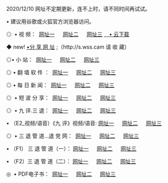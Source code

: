 <p>2020/12/10 网址不定期更新，连不上时，请不同时间再试试。
<p>• 建议用谷歌或火狐官方浏览器访问。
<p>◎  • 视 频： 
<a href="http://heq.guitarhaven.com/" target="_blank">网址一</a> 　 
<a href="http://hrh.guitarhaven.com/" target="_blank">网址二</a> 　 
<a href="http://hrh.guitarhaven.com/b.html" target="_blank">网址三</a>
<a href="https://yadi.sk/d/d0sUeAOpal3njw" target="_blank">　• 云下载 </a></p>
<p>◆ new! <a href="http://huq.guitarhaven.com/a.html">•分 享 网 址</a> ;（http://s.wss.cam 请 收 藏） </p>

<p>◎•  小 站：  
<a href="http://heq.guitarhaven.com/f.html" target="_blank">网址一</a> 　 
<a href="http://hrh.guitarhaven.com/h.html" target="_blank">网址二</a> 　 
<a href="http://hrh.guitarhaven.com/k/" target="_blank">网址三</a></p><p>

<p>◎  • 翻 墙 软 件 ：  
<a href="http://heq.guitarhaven.com/ff/" target="_blank">网址一</a> 　 
<a href="http://hrh.guitarhaven.com/s/read/a1_nd.html" target="_blank">网址二</a> 　 
<a href="http://hrh.guitarhaven.com/ff/index.html" target="_blank">网址三</a></p>
<p>◎  • 每 日 新 闻：  
<a href="http://heq.guitarhaven.com/day/" target="_blank">网址一</a> 　 
<a href="http://hrh.guitarhaven.com/day/" target="_blank">网址二</a> 　 
<a href="http://hrh.guitarhaven.com/day/index.html" target="_blank">网址三</a></p>
<p>◎   • 短 波 分 享：  
<a href="http://heq.guitarhaven.com/h/" target="_blank">网址一</a> 　 
<a href="http://hrh.guitarhaven.com/h/" target="_blank">网址二</a> 　 
<a href="http://hrh.guitarhaven.com/h/index.html" target="_blank">网址三</a></p>
<p>◎   • 九 评.三 退：  
<a href="http://heq.guitarhaven.com/t/" target="_blank">网址一</a> 　 
<a href="http://hrh.guitarhaven.com/v2/index.html" target="_blank">网址二</a> 　 
<a href="http://hrh.guitarhaven.com/tt/index.html" target="_blank">网址三</a> 　</p>
<p>  • （E2_视频/语音）《九 评》视频/语音: 
<a href="http://hrh.guitarhaven.com/7738.html" target="_blank">网址一</a> 　 
<a href="http://hrh.guitarhaven.com/7614.html" target="_blank">网址二</a> 　 
<a href="http://hrh.guitarhaven.com/7633.html" target="_blank">网址三</a></p>
<p>◎   • 三 退 管 道...退 党 网：  
<a href="http://heq.guitarhaven.com/go/td1.html" target="_blank">网址一</a> 　 
<a href="http://hrh.guitarhaven.com/go/td2.html" target="_blank">网址二</a> 　 
<a href="http://hrh.guitarhaven.com/go/td3.html" target="_blank">网址三</a></p>
<p>  • （F1） 三 退 管 道（一）： 
<a href="http://heq.guitarhaven.com/dd/" target="_blank">网址一</a> 　 
<a href="http://hrh.guitarhaven.com/s/read/a1_tdx.html" target="_blank">网址二</a> 　 
<a href="http://hrh.guitarhaven.com/dd/" target="_blank">网址三</a></p>
<p>  • （F2）三 退 管 道（二）： 
<a href="http://hrh.guitarhaven.com/d/" target="_blank">网址一</a> 　 
<a href="http://heq.guitarhaven.com/d/index.html" target="_blank">网址二</a> 　 
<a href="http://hrh.guitarhaven.com/d/" target="_blank">网址三</a></p>
<p>◎   • PDF电子书：  
<a href="http://heq.guitarhaven.com/p/" target="_blank">网址一</a> 　 
<a href="http://hrh.guitarhaven.com/p/index.html" target="_blank">网址二</a> 　 
<a href="http://hrh.guitarhaven.com/p/" target="_blank">网址三</a></p>
